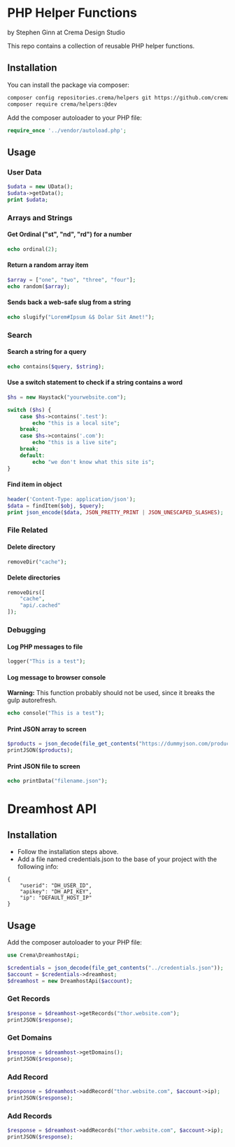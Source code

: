 # PHP Helper Functions
by Stephen Ginn at Crema Design Studio

This repo contains a collection of reusable PHP helper functions.

## Installation
You can install the package via composer:
```bash
composer config repositories.crema/helpers git https://github.com/cremadesign/helpers
composer require crema/helpers:@dev
```

Add the composer autoloader to your PHP file:
```php
require_once '../vendor/autoload.php';
```

## Usage

### User Data
```php
$udata = new UData();
$udata->getData();
print $udata;
```

### Arrays and Strings

#### Get Ordinal ("st", "nd", "rd") for a number
```php
echo ordinal(2);
```

#### Return a random array item
```php
$array = ["one", "two", "three", "four"];
echo random($array);
```

#### Sends back a web-safe slug from a string
```php
echo slugify("Lorem#Ipsum &$ Dolar Sit Amet!");
```

### Search

#### Search a string for a query
```php
echo contains($query, $string);
```

#### Use a switch statement to check if a string contains a word
```php
$hs = new Haystack("yourwebsite.com");

switch ($hs) {
	case $hs->contains('.test'):
		echo "this is a local site";
	break;
	case $hs->contains('.com'):
		echo "this is a live site";
	break;
	default:
		echo "we don't know what this site is";
}
```

#### Find item in object
```php
header('Content-Type: application/json');
$data = findItem($obj, $query);
print json_encode($data, JSON_PRETTY_PRINT | JSON_UNESCAPED_SLASHES);
```

### File Related

#### Delete directory
```php
removeDir("cache");
```

#### Delete directories
```php
removeDirs([
	"cache",
	"api/.cached"
]);
```

### Debugging

#### Log PHP messages to file
```php
logger("This is a test");
```

#### Log message to browser console
**Warning:** This function probably should not be used, since it breaks the gulp autorefresh.
```php
echo console("This is a test");
```

#### Print JSON array to screen
```php
$products = json_decode(file_get_contents("https://dummyjson.com/products/1"), true);
printJSON($products);
```

#### Print JSON file to screen
```php
echo printData("filename.json");
```

# Dreamhost API

## Installation
- Follow the installation steps above.
- Add a file named credentials.json to the base of your project with the following info:
```
{
	"userid": "DH_USER_ID",
	"apikey": "DH_API_KEY",
	"ip": "DEFAULT_HOST_IP"
}
```

## Usage

Add the composer autoloader to your PHP file:
```php
use Crema\DreamhostApi;

$credentials = json_decode(file_get_contents("../credentials.json"));
$account = $credentials->dreamhost;
$dreamhost = new DreamhostApi($account);
```

### Get Records
```php
$response = $dreamhost->getRecords("thor.website.com");
printJSON($response);
```

### Get Domains
```php
$response = $dreamhost->getDomains();
printJSON($response);
```

### Add Record
```php
$response = $dreamhost->addRecord("thor.website.com", $account->ip);
printJSON($response);
```

### Add Records
```php
$response = $dreamhost->addRecords("thor.website.com", $account->ip);
printJSON($response);
```
